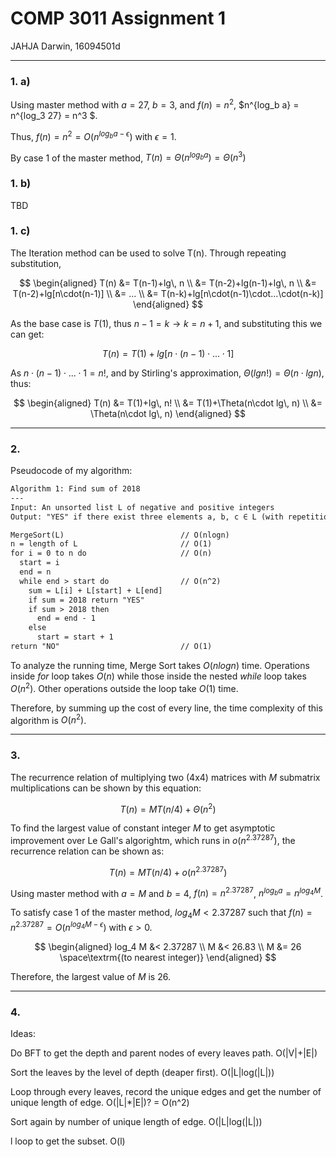 # COMP 3011 Assignment 1

JAHJA Darwin, 16094501d

---

### 1. a)

Using master method with $a = 27$, $b = 3$, and $f(n)={n^2}$, $n^{log_b a} = n^{log_3 27} = n^3 $.

Thus, $f(n) = {n^2} = O(n^{log_b a - \epsilon})$ with $\epsilon = 1$.

By case 1 of the master method, $T(n) = \Theta(n^{log_b a}) = \Theta(n^3)$

### 1. b)

TBD

### 1. c)

The Iteration method can be used to solve T(n). Through repeating substitution,

$$
\begin{aligned}
 T(n) &= T(n-1)+lg\, n \\
 &= T(n-2)+lg(n-1)+lg\, n \\
 &= T(n-2)+lg[n\cdot(n-1)] \\
 &= ... \\
 &= T(n-k)+lg[n\cdot(n-1)\cdot...\cdot(n-k)]
\end{aligned}
$$

As the base case is $T(1)$, thus $n-1 = k \to k = n + 1$, and substituting this we can get:

$$T(n) = T(1)+lg[n\cdot(n-1)\cdot...\cdot1]$$

As $n\cdot(n-1)\cdot...\cdot1 = n!$, and by Stirling's approximation, $\Theta(lg n!) = \Theta(n\cdot lg n)$, thus:

$$
\begin{aligned}
 T(n) &= T(1)+lg\, n! \\
 &= T(1)+\Theta(n\cdot lg\, n) \\
 &= \Theta(n\cdot lg\, n)
\end{aligned}
$$

---

### 2. 

Pseudocode of my algorithm:

```tex
Algorithm 1: Find sum of 2018
---
Input: An unsorted list L of negative and positive integers
Output: "YES" if there exist three elements a, b, c ∈ L (with repetitions allowed) such that a + b + c = 2018; "NO" otherwise.

MergeSort(L)                          // O(nlogn)
n = length of L                       // O(1)
for i = 0 to n do                     // O(n)
  start = i
  end = n
  while end > start do                // O(n^2)
    sum = L[i] + L[start] + L[end]
    if sum = 2018 return "YES"
    if sum > 2018 then
      end = end - 1
    else
      start = start + 1
return "NO"                           // O(1)
```

To analyze the running time, Merge Sort takes $O(nlogn)$ time. Operations inside *for* loop takes $O(n)$ while those inside the nested *while* loop takes $O(n^2)$. Other operations outside the loop take $O(1)$ time.

Therefore, by summing up the cost of every line, the time complexity of this algorithm is $O(n^2)$.

---

### 3.

The recurrence relation of multiplying two (4x4) matrices with $M$ submatrix multiplications can be shown by this equation:

$$T(n) = MT(n/4) + \Theta(n^2)$$

To find the largest value of constant integer $M$ to get asymptotic improvement over Le Gall's algorightm, which runs in $o(n^{2.37287})$, the recurrence relation can be shown as:

$$T(n) = MT(n/4) + o(n^{2.37287})$$

Using master method with $a = M$ and $b = 4$, $f(n) = n^{2.37287}$, $n^{log_b a} = n^{log_4 M}$.

To satisfy case 1 of the master method, $log_4 M < 2.37287$ such that $f(n) = n^{2.37287} = O(n^{log_4 M - \epsilon})$ with $\epsilon > 0$.

$$
\begin{aligned}
  log_4 M &< 2.37287 \\
  M &< 26.83 \\
  M &= 26 \space\textrm{(to nearest integer)}
\end{aligned}
$$

Therefore, the largest value of $M$ is $26$.

---

### 4.

Ideas:

Do BFT to get the depth and parent nodes of every leaves path. O(|V|+|E|)

Sort the leaves by the level of depth (deaper first). O(|L|log(|L|))

Loop through every leaves, record the unique edges and get the number of unique length of edge. O(|L|*|E|)? = O(n^2)

Sort again by number of unique length of edge. O(|L|log(|L|))

l loop to get the subset. O(l)